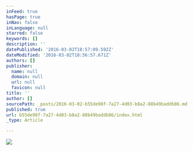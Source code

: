 ```yaml
---
inFeed: true
hasPage: true
inNav: false
inLanguage: null
starred: false
keywords: []
description: ''
datePublished: '2016-03-02T18:57:09.592Z'
dateModified: '2016-03-02T18:56:57.671Z'
authors: []
publisher:
  name: null
  domain: null
  url: null
  favicon: null
title: ''
author: []
sourcePath: _posts/2016-03-02-b55de98f-7a27-4d03-b8a2-88b49baddb86.md
published: true
url: b55de98f-7a27-4d03-b8a2-88b49baddb86/index.html
_type: Article

---
```

![](https://the-grid-user-content.s3-us-west-2.amazonaws.com/174136e5-f3e7-4ace-9791-3d6d044dfa53.jpg)